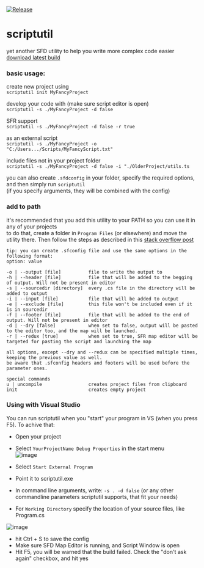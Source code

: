 [![Release](https://github.com/NotRustyBot/scriptutil/actions/workflows/dotnet-desktop.yml/badge.svg)](https://github.com/NotRustyBot/scriptutil/actions/workflows/dotnet-desktop.yml)

# scriptutil
yet another SFD utility to help you write more complex code easier
[download latest build](https://github.com/NotRustyBot/scriptutil/releases/latest/download/scriptutil.exe)

### basic usage:  
create new project using  
`scriptutil init MyFancyProject`  

develop your code with (make sure script editor is open)  
`scriptutil -s ./MyFancyProject -d false`

SFR support  
`scriptutil -s ./MyFancyProject -d false -r true`

as an external script  
`scriptutil -s ./MyFancyProject -o "C:/Users.../Scripts/MyFancyScript.txt"`

include files not in your project folder  
`scriptutil -s ./MyFancyProject -d false -i "./OlderProject/utils.ts`

you can also create `.sfdconfig` in your folder, specify the required options, and then simply run `scriptutil`  
(if you specify arguments, they will be combined with the config)

### add to path
it's recommended that you add this utility to your PATH so you can use it in any of your projects  
to do that, create a folder in `Program Files` (or elsewhere) and move the utility there. Then follow the steps as described in this [stack overflow post](https://stackoverflow.com/questions/44272416/how-to-add-a-folder-to-path-environment-variable-in-windows-10-with-screensho)

```
tip: you can create .sfconfig file and use the same options in the following format:
option: value

-o | --output [file]          file to write the output to
-h | --header [file]          file that will be added to the begging of output. Will not be present in editor
-s | --sourcedir [directory]  every .cs file in the directory will be added to output
-i | --input [file]           file that will be added to output
-e | --exclude [file]         this file won't be included even if it is in sourcedir
-f | --footer [file]          file that will be added to the end of output. Will not be present in editor
-d | --dry [false]            when set to false, output will be pasted to the editor too, and the map will be launched.
-r | --redux [true]           when set to true, SFR map editor will be targeted for pasting the script and launching the map

all options, except --dry and --redux can be specified multiple times, keeping the previous value as well.
be aware that .sfconfig headers and footers will be used before the parameter ones.

special commands
u | uncompile                 creates project files from clipboard
init                          creates empty project
```

### Using with Visual Studio  
You can run scriptutil when you "start" your program in VS (when you press F5). To achive that:  
 - Open your project  
 - Select `YourProjectName Debug Properties` in the start menu  
![image](https://github.com/NotRustyBot/scriptutil/assets/65828047/cbcceafa-2e24-4e31-9afd-77dc14f0099d)
  
- Select `Start External Program`
- Point it to scriptutil.exe
- In command line arguments, write: `-s . -d false` (or any other commandline parameters scriptutil supports, that fit your needs)
- For `Working Directory` specify the location of your source files, like Program.cs

![image](https://github.com/NotRustyBot/scriptutil/assets/65828047/5883f4b2-6a78-41e4-9503-b6754ad5d7b1)

- hit Ctrl + S to save the config
- Make sure SFD Map Editor is running, and Script Window is open
- Hit F5, you will be warned that the build failed. Check the "don't ask again" checkbox, and hit yes
